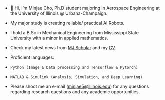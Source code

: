 - 👋 Hi, I’m Minjae Cho, Ph.D student majoring in Aerospace Engineering at the University of Illinois @ Urbana-Champaign.
- My major study is creating reliable/ practical AI Robots.
- I hold a B.Sc in Mechanical Engineering from Mississippi State University with a minor in applied mathematics.
- Check my latest news from [MJ Scholar](https://scholar.google.com/citations?user=w2klAW4AAAAJ&hl=en) and my [CV](https://drive.google.com/file/d/14wjQewj5iw-F0_BXZlzLKIw55ghL9yxE/view?usp=sharing).

- Proficient languages:
-     Python (Image & Data processing and Tensorflow & Pytorch)
-     MATLAB & Simulink (Analysis, Simulation, and Deep Learning)
- Please shoot me an e-mail (minjae5@illinois.edu) for any questions regarding research questions and any academic opportunities.
<!---
Mgineer117/Mgineer117 is a ✨ special ✨ repository because its `README.md` (this file) appears on your GitHub profile.
You can click the Preview link to take a look at your changes.
--->
